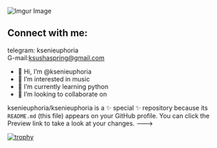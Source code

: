 ![Imgur Image](https://i.imgur.com/Rkg6qDbb.jpg)

## Connect with me:<br>

telegram: ksenieuphoria <br>
G-mail:ksushaspring@gmail.com <br>


- 👋 Hi, I’m @ksenieuphoria
- 👀 I’m interested in music
- 🌱 I’m currently learning python
- 💞️ I’m looking to collaborate on 



ksenieuphoria/ksenieuphoria is a ✨ special ✨ repository because its `README.md` (this file) appears on your GitHub profile.
You can click the Preview link to take a look at your changes.
--->

[![trophy](https://github-profile-trophy.vercel.app/?username=ksenieuphoria&theme=dracula)](https://github.com/ryo-ma/github-profile-trophy)
